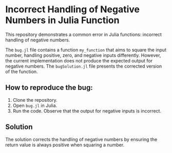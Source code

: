 # Incorrect Handling of Negative Numbers in Julia Function

This repository demonstrates a common error in Julia functions: incorrect handling of negative numbers.

The `bug.jl` file contains a function `my_function` that aims to square the input number, handling positive, zero, and negative inputs differently. However, the current implementation does not produce the expected output for negative numbers. The `bugSolution.jl` file presents the corrected version of the function.

## How to reproduce the bug:

1. Clone the repository.
2. Open `bug.jl` in Julia.
3. Run the code. Observe that the output for negative inputs is incorrect.

## Solution

The solution corrects the handling of negative numbers by ensuring the return value is always positive when squaring a number.